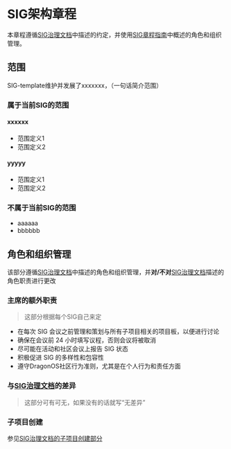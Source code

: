 # SIG架构章程

本章程遵循[SIG治理文档]中描述的约定，并使用[SIG章程指南]中概述的角色和组织管理。




## 范围

SIG-template维护并发展了xxxxxxx，（一句话简介范围）

### 属于当前SIG的范围


#### xxxxxx

- 范围定义1
- 范围定义2

#### yyyyy

- 范围定义1
- 范围定义2


### 不属于当前SIG的范围

- aaaaaa
- bbbbbb

## 角色和组织管理

该部分遵循[SIG治理文档]中描述的角色和组织管理，并**对/不对**[SIG治理文档]描述的角色职责进行更改

### 主席的额外职责

> 这部分根据每个SIG自己来定

- 在每次 SIG 会议之前管理和策划与所有子项目相关的项目板，以便进行讨论
- 确保在会议前 24 小时填写议程，否则会议将被取消
- 尽可能在活动和社区会议上报告 SIG 状态
- 积极促进 SIG 的多样性和包容性
- 遵守DragonOS社区行为准则，尤其是在个人行为和责任方面

### 与[SIG治理文档]的差异

> 这部分可有可无，如果没有的话就写“无差异”

### 子项目创建

参见[SIG治理文档的子项目创建部分]

[SIG治理文档]: /governance/sig-governance/README.md
[SIG治理文档的子项目创建部分]: /governance/sig-governance/README.md#子项目创建
[SIG章程指南]: /governance/sig-governance/sig-charter-guide.md
